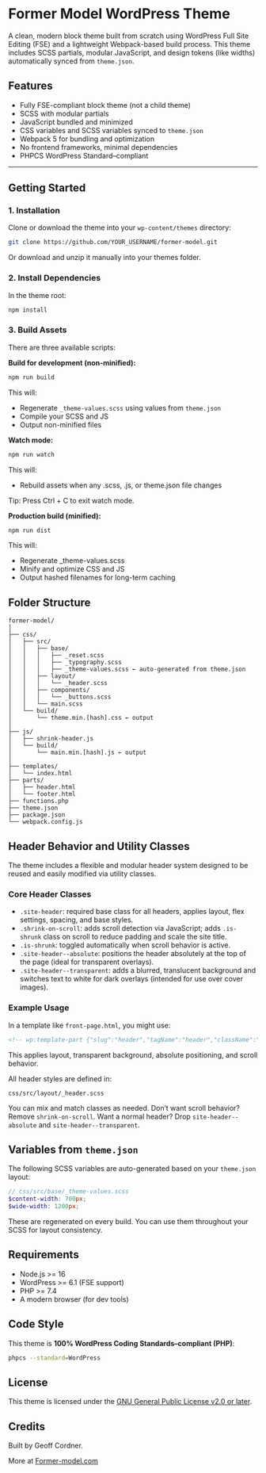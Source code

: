 
# Former Model WordPress Theme

A clean, modern block theme built from scratch using WordPress Full Site Editing (FSE) and a lightweight Webpack-based build process. This theme includes SCSS partials, modular JavaScript, and design tokens (like widths) automatically synced from `theme.json`.

## Features

- Fully FSE-compliant block theme (not a child theme)
- SCSS with modular partials
- JavaScript bundled and minimized
- CSS variables and SCSS variables synced to `theme.json`
- Webpack 5 for bundling and optimization
- No frontend frameworks, minimal dependencies
- PHPCS WordPress Standard–compliant

---

## Getting Started

### 1. Installation

Clone or download the theme into your `wp-content/themes` directory:

```bash
git clone https://github.com/YOUR_USERNAME/former-model.git
```
Or download and unzip it manually into your themes folder.

### 2. Install Dependencies

In the theme root:

```bash
npm install
```

### 3. Build Assets

There are three available scripts:

**Build for development (non-minified):**

```bash
npm run build
```

This will:

- Regenerate `_theme-values.scss` using values from `theme.json`
- Compile your SCSS and JS
- Output non-minified files

**Watch mode:**

```bash
npm run watch
```

This will:

- Rebuild assets when any .scss, .js, or theme.json file changes

Tip: Press Ctrl + C to exit watch mode.

**Production build (minified):**

```bash
npm run dist
```

This will:

- Regenerate _theme-values.scss
- Minify and optimize CSS and JS
- Output hashed filenames for long-term caching

## Folder Structure

```pgsql
former-model/
│
├── css/
│   ├── src/
│   │   ├── base/
│   │   │   ├── _reset.scss
│   │   │   ├── _typography.scss
│   │   │   ├── _theme-values.scss ← auto-generated from theme.json
│   │   ├── layout/
│   │   │   └── _header.scss
│   │   ├── components/
│   │   │   └── _buttons.scss
│   │   └── main.scss
│   └── build/
│       └── theme.min.[hash].css ← output
│
├── js/
│   ├── shrink-header.js
│   └── build/
│       └── main.min.[hash].js ← output
│
├── templates/
│   └── index.html
├── parts/
│   ├── header.html
│   └── footer.html
├── functions.php
├── theme.json
├── package.json
└── webpack.config.js
```

## Header Behavior and Utility Classes

The theme includes a flexible and modular header system designed to be reused and easily modified via utility classes.

### Core Header Classes

- `.site-header`: required base class for all headers, applies layout, flex settings, spacing, and base styles.
- `.shrink-on-scroll`: adds scroll detection via JavaScript; adds `.is-shrunk` class on scroll to reduce padding and scale the site title.
- `.is-shrunk`: toggled automatically when scroll behavior is active.
- `.site-header--absolute`: positions the header absolutely at the top of the page (ideal for transparent overlays).
- `.site-header--transparent`: adds a blurred, translucent background and switches text to white for dark overlays (intended for use over cover images).

### Example Usage

In a template like `front-page.html`, you might use:

```html
<!-- wp:template-part {"slug":"header","tagName":"header","className":"site-header site-header--absolute site-header--transparent shrink-on-scroll"} /-->
```

This applies layout, transparent background, absolute positioning, and scroll behavior.

All header styles are defined in:

```
css/src/layout/_header.scss
```

You can mix and match classes as needed. Don’t want scroll behavior? Remove `shrink-on-scroll`. Want a normal header? Drop `site-header--absolute` and `site-header--transparent`.

## Variables from `theme.json`

The following SCSS variables are auto-generated based on your `theme.json` layout:

```scss
// css/src/base/_theme-values.scss
$content-width: 700px;
$wide-width: 1200px;
```

These are regenerated on every build. You can use them throughout your SCSS for layout consistency.

## Requirements

- Node.js >= 16
- WordPress >= 6.1 (FSE support)
- PHP >= 7.4
- A modern browser (for dev tools)

## Code Style
This theme is **100% WordPress Coding Standards–compliant (PHP)**:

```bash
phpcs --standard=WordPress
```

## License
This theme is licensed under the [GNU General Public License v2.0 or later](https://www.gnu.org/licenses/old-licenses/gpl-2.0.html).

## Credits
Built by Geoff Cordner.

More at [Former-model.com](https://former-model.com)

